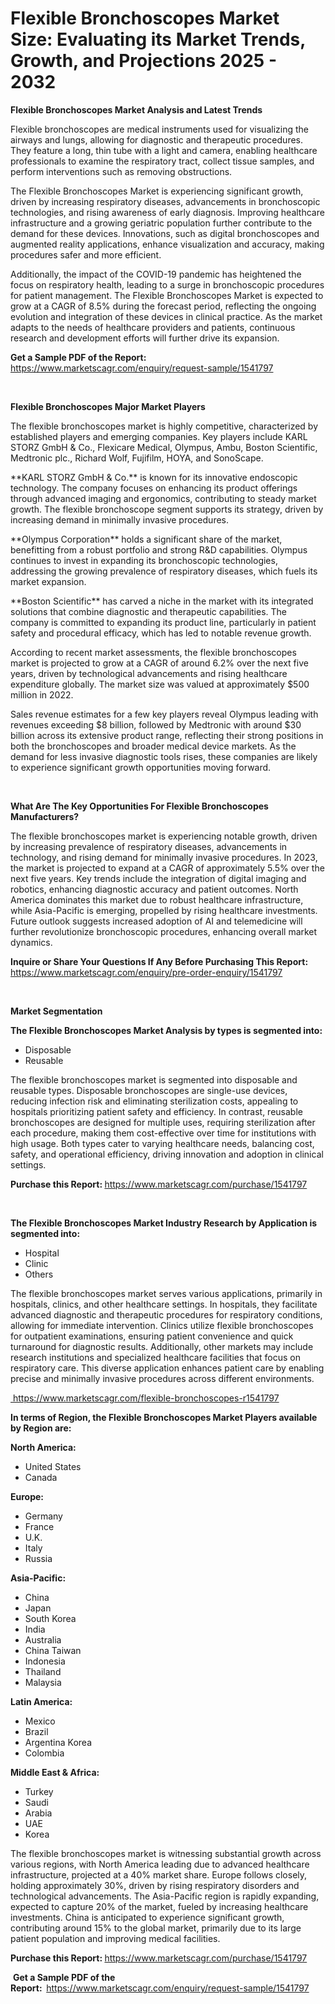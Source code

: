 <p><h1>Flexible Bronchoscopes Market Size: Evaluating its Market Trends, Growth, and Projections 2025 - 2032</h1></p><p><strong>Flexible Bronchoscopes Market Analysis and Latest Trends</strong></p>
<p><p>Flexible bronchoscopes are medical instruments used for visualizing the airways and lungs, allowing for diagnostic and therapeutic procedures. They feature a long, thin tube with a light and camera, enabling healthcare professionals to examine the respiratory tract, collect tissue samples, and perform interventions such as removing obstructions.</p><p>The Flexible Bronchoscopes Market is experiencing significant growth, driven by increasing respiratory diseases, advancements in bronchoscopic technologies, and rising awareness of early diagnosis. Improving healthcare infrastructure and a growing geriatric population further contribute to the demand for these devices. Innovations, such as digital bronchoscopes and augmented reality applications, enhance visualization and accuracy, making procedures safer and more efficient.</p><p>Additionally, the impact of the COVID-19 pandemic has heightened the focus on respiratory health, leading to a surge in bronchoscopic procedures for patient management. The Flexible Bronchoscopes Market is expected to grow at a CAGR of 8.5% during the forecast period, reflecting the ongoing evolution and integration of these devices in clinical practice. As the market adapts to the needs of healthcare providers and patients, continuous research and development efforts will further drive its expansion.</p></p>
<p><strong>Get a Sample PDF of the Report:&nbsp;</strong> <a href="https://www.marketscagr.com/enquiry/request-sample/1541797?utm_campaign=3215&utm_medium=2&utm_source=Github&utm_content=ia&utm_term=13042025&utm_id=flexible-bronchoscopes">https://www.marketscagr.com/enquiry/request-sample/1541797</a></p>
<p>&nbsp;</p>
<p><strong>Flexible Bronchoscopes Major Market Players</strong></p>
<p><p>The flexible bronchoscopes market is highly competitive, characterized by established players and emerging companies. Key players include KARL STORZ GmbH & Co., Flexicare Medical, Olympus, Ambu, Boston Scientific, Medtronic plc., Richard Wolf, Fujifilm, HOYA, and SonoScape.</p><p>**KARL STORZ GmbH & Co.** is known for its innovative endoscopic technology. The company focuses on enhancing its product offerings through advanced imaging and ergonomics, contributing to steady market growth. The flexible bronchoscope segment supports its strategy, driven by increasing demand in minimally invasive procedures.</p><p>**Olympus Corporation** holds a significant share of the market, benefitting from a robust portfolio and strong R&D capabilities. Olympus continues to invest in expanding its bronchoscopic technologies, addressing the growing prevalence of respiratory diseases, which fuels its market expansion.</p><p>**Boston Scientific** has carved a niche in the market with its integrated solutions that combine diagnostic and therapeutic capabilities. The company is committed to expanding its product line, particularly in patient safety and procedural efficacy, which has led to notable revenue growth.</p><p>According to recent market assessments, the flexible bronchoscopes market is projected to grow at a CAGR of around 6.2% over the next five years, driven by technological advancements and rising healthcare expenditure globally. The market size was valued at approximately $500 million in 2022.</p><p>Sales revenue estimates for a few key players reveal Olympus leading with revenues exceeding $8 billion, followed by Medtronic with around $30 billion across its extensive product range, reflecting their strong positions in both the bronchoscopes and broader medical device markets. As the demand for less invasive diagnostic tools rises, these companies are likely to experience significant growth opportunities moving forward.</p></p>
<p>&nbsp;</p>
<p><strong>What Are The Key Opportunities For Flexible Bronchoscopes Manufacturers?</strong></p>
<p><p>The flexible bronchoscopes market is experiencing notable growth, driven by increasing prevalence of respiratory diseases, advancements in technology, and rising demand for minimally invasive procedures. In 2023, the market is projected to expand at a CAGR of approximately 5.5% over the next five years. Key trends include the integration of digital imaging and robotics, enhancing diagnostic accuracy and patient outcomes. North America dominates this market due to robust healthcare infrastructure, while Asia-Pacific is emerging, propelled by rising healthcare investments. Future outlook suggests increased adoption of AI and telemedicine will further revolutionize bronchoscopic procedures, enhancing overall market dynamics.</p></p>
<p><strong>Inquire or Share Your Questions If Any Before Purchasing This Report:</strong> <a href="https://www.marketscagr.com/enquiry/pre-order-enquiry/1541797?utm_campaign=3215&utm_medium=2&utm_source=Github&utm_content=ia&utm_term=13042025&utm_id=flexible-bronchoscopes">https://www.marketscagr.com/enquiry/pre-order-enquiry/1541797</a></p>
<p>&nbsp;</p>
<p><strong>Market Segmentation</strong></p>
<p><strong>The Flexible Bronchoscopes Market Analysis by types is segmented into:</strong></p>
<p><ul><li>Disposable</li><li>Reusable</li></ul></p>
<p><p>The flexible bronchoscopes market is segmented into disposable and reusable types. Disposable bronchoscopes are single-use devices, reducing infection risk and eliminating sterilization costs, appealing to hospitals prioritizing patient safety and efficiency. In contrast, reusable bronchoscopes are designed for multiple uses, requiring sterilization after each procedure, making them cost-effective over time for institutions with high usage. Both types cater to varying healthcare needs, balancing cost, safety, and operational efficiency, driving innovation and adoption in clinical settings.</p></p>
<p><strong>Purchase this Report:&nbsp;</strong><a href="https://www.marketscagr.com/purchase/1541797?utm_campaign=3215&utm_medium=2&utm_source=Github&utm_content=ia&utm_term=13042025&utm_id=flexible-bronchoscopes">https://www.marketscagr.com/purchase/1541797</a></p>
<p>&nbsp;</p>
<p><strong>The Flexible Bronchoscopes Market Industry Research by Application is segmented into:</strong></p>
<p><ul><li>Hospital</li><li>Clinic</li><li>Others</li></ul></p>
<p><p>The flexible bronchoscopes market serves various applications, primarily in hospitals, clinics, and other healthcare settings. In hospitals, they facilitate advanced diagnostic and therapeutic procedures for respiratory conditions, allowing for immediate intervention. Clinics utilize flexible bronchoscopes for outpatient examinations, ensuring patient convenience and quick turnaround for diagnostic results. Additionally, other markets may include research institutions and specialized healthcare facilities that focus on respiratory care. This diverse application enhances patient care by enabling precise and minimally invasive procedures across different environments.</p></p>
<p><a href="https://www.marketscagr.com/flexible-bronchoscopes-r1541797?utm_campaign=3215&utm_medium=2&utm_source=Github&utm_content=ia&utm_term=13042025&utm_id=flexible-bronchoscopes">&nbsp;https://www.marketscagr.com/flexible-bronchoscopes-r1541797</a></p>
<p><strong>In terms of Region, the Flexible Bronchoscopes Market Players available by Region are:</strong></p>
<p>
    <p> <strong> North America: </strong>
        <ul>
            <li>United States</li>
            <li>Canada</li>
        </ul>
        </p> 
    <p> <strong> Europe: </strong>
        <ul>
            <li>Germany</li>
            <li>France</li>
            <li>U.K.</li>
            <li>Italy</li>
            <li>Russia</li>
        </ul>
        </p> 
    <p> <strong> Asia-Pacific: </strong>
        <ul>
            <li>China</li>
            <li>Japan</li>
            <li>South Korea</li>
            <li>India</li>
            <li>Australia</li>
            <li>China Taiwan</li>
            <li>Indonesia</li>
            <li>Thailand</li>
            <li>Malaysia</li>
        </ul>
        </p> 
    <p> <strong> Latin America: </strong>
        <ul>
            <li>Mexico</li>
            <li>Brazil</li>
            <li>Argentina Korea</li>
            <li>Colombia</li>
        </ul>
        </p> 
    <p> <strong> Middle East & Africa: </strong>
        <ul>
            <li>Turkey</li>
            <li>Saudi</li>
            <li>Arabia</li>
            <li>UAE</li>
            <li>Korea</li>
        </ul>
    </p>
    </p>
<p><p>The flexible bronchoscopes market is witnessing substantial growth across various regions, with North America leading due to advanced healthcare infrastructure, projected at a 40% market share. Europe follows closely, holding approximately 30%, driven by rising respiratory disorders and technological advancements. The Asia-Pacific region is rapidly expanding, expected to capture 20% of the market, fueled by increasing healthcare investments. China is anticipated to experience significant growth, contributing around 15% to the global market, primarily due to its large patient population and improving medical facilities.</p></p>
<p><strong>Purchase this Report: </strong><a href="https://www.marketscagr.com/purchase/1541797?utm_campaign=3215&utm_medium=2&utm_source=Github&utm_content=ia&utm_term=13042025&utm_id=flexible-bronchoscopes">https://www.marketscagr.com/purchase/1541797</a></p>
<p>&nbsp;<strong>Get a Sample PDF of the Report:&nbsp;&nbsp;</strong><a href="https://www.marketscagr.com/enquiry/request-sample/1541797?utm_campaign=3215&utm_medium=2&utm_source=Github&utm_content=ia&utm_term=13042025&utm_id=flexible-bronchoscopes">https://www.marketscagr.com/enquiry/request-sample/1541797</a></p>
<p><strong></strong></p>
<p><p></p><p></p><p></p></p>